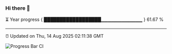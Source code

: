 ### Hi there 👋

⏳ Year progress { ██████████████████▁▁▁▁▁▁▁▁▁▁▁▁ } 61.67 %

---

⏰ Updated on Thu, 14 Aug 2025 02:11:38 GMT

![Progress Bar CI](https://github.com/DhruviPatel157/GitHub-Actions-Demo/workflows/Progress%20Bar%20CI/badge.svg)

